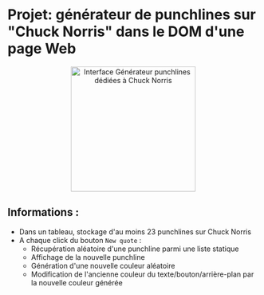 # Projet: générateur de punchlines sur "Chuck Norris" dans le DOM d'une page Web

<p align="center">
    <img src="https://samsara-portfolio.netlify.app/img/portfolio/punchlineschuck.jpg" alt="Interface Générateur punchlines dédiées à Chuck Norris" height="250">
</p>


## Informations :
* Dans un tableau, stockage d'au moins 23 punchlines sur Chuck Norris
* A chaque click du bouton `New quote` :
  * Récupération aléatoire d'une punchline parmi une liste statique
  * Affichage de la nouvelle punchline
  * Génération d'une nouvelle couleur aléatoire
  * Modification de l'ancienne couleur du texte/bouton/arrière-plan par la nouvelle couleur générée

